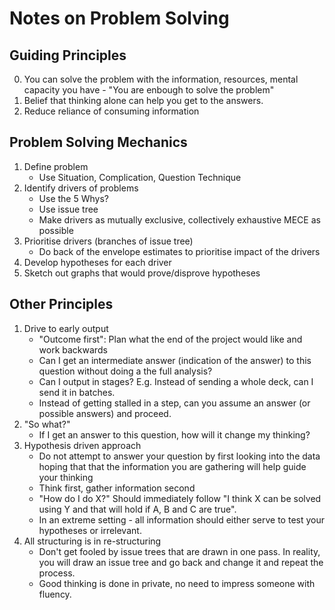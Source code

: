 # Notes on Problem Solving

## Guiding Principles
0. You can solve the problem with the information, resources, mental capacity you have - "You are enbough to solve the problem"
1. Belief that thinking alone can help you get to the answers.
2. Reduce reliance of consuming information


## Problem Solving Mechanics
1. Define problem
    * Use Situation, Complication, Question Technique
2. Identify drivers of problems
    * Use the 5 Whys?
    * Use issue tree
    * Make drivers as mutually exclusive, collectively exhaustive MECE as possible
3. Prioritise drivers (branches of issue tree)
    * Do back of the envelope estimates to prioritise impact of the drivers
4. Develop hypotheses for each driver
5. Sketch out graphs that would prove/disprove hypotheses

## Other Principles

1. Drive to early output
    * "Outcome first": Plan what the end of the project would like and work backwards
    * Can I get an intermediate answer (indication of the answer) to this question without doing a the full analysis?
    * Can I output in stages? E.g. Instead of sending a whole deck, can I send it in batches.
    * Instead of getting stalled in a step, can you assume an answer (or possible answers) and proceed.
2. "So what?"
    * If I get an answer to this question, how will it  change my thinking?
3. Hypothesis driven approach
    * Do not attempt to answer your question by first looking into the data  hoping that that the information you are gathering will help guide your thinking
    * Think first, gather information second
    * "How do I do X?" Should immediately follow "I think X can be solved using Y and that will hold if A, B and C are true".
    * In an extreme setting - all information should either serve to test your hypotheses or irrelevant.
4. All structuring is in re-structuring
    * Don't get fooled by issue trees that are drawn in one pass. In reality, you will draw an issue tree and go back and change it and repeat the process.
    * Good thinking is done in private, no need to impress someone with fluency.
